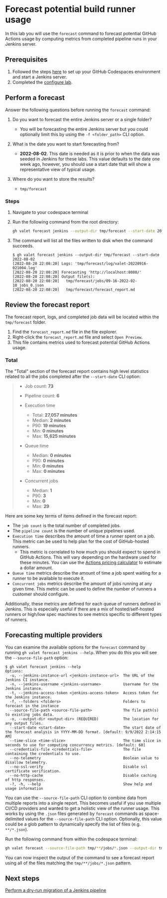 # Forecast potential build runner usage

In this lab you will use the `forecast` command to forecast potential GitHub Actions usage by computing metrics from completed pipeline runs in your Jenkins server.

## Prerequisites

1. Followed the steps [here](./readme.md#configure-your-codespace) to set up your GitHub Codespaces environment and start a Jenkins server.
2. Completed the [configure lab](./1-configure.md#configuring-credentials).

## Perform a forecast

Answer the following questions before running the `forecast` command:

1. Do you want to forecast the entire Jenkins server or a single folder?
    - You will be forecasting the entire Jenkins server but you could optionally limit this by using the `-f <folder_path>` CLI option.

2. What is the date you want to start forecasting from?
    - __2022-08-02__. This date is needed as it is prior to when the data was seeded in Jenkins for these labs. This value defaults to the date one week ago, however, you should use a start date that will show a representative view of typical usage.

3. Where do you want to store the results?
    - `tmp/forecast`

### Steps

1. Navigate to your codespace terminal
2. Run the following command from the root directory:

    ```bash
    gh valet forecast jenkins --output-dir tmp/forecast --start-date 2022-08-02
    ```

3. The command will list all the files written to disk when the command succeeds.

    ```console
    $ gh valet forecast jenkins --output-dir tmp/forecast --start-date 2022-08-02
    [2022-08-20 22:08:20] Logs: 'tmp/forecast/log/valet-20220916-021004.log'
    [2022-08-20 22:08:20] Forecasting 'http://localhost:8080/'
    [2022-08-20 22:08:20] Output file(s):
    [2022-08-20 22:08:20]   tmp/forecast/jobs/09-16-2022-02-10_jobs_0.json
    [2022-08-20 22:08:20]   tmp/forecast/forecast_report.md
    ```

## Review the forecast report

The forecast report, logs, and completed job data will be located within the `tmp/forecast` folder.

1. Find the `forecast_report.md` file in the file explorer.
2. Right-click the `forecast_report.md` file and select `Open Preview`.
3. This file contains metrics used to forecast potential GitHub Actions usage.

### Total

The "Total" section of the forecast report contains high level statistics related to all the jobs completed after the `--start-date` CLI option:

> - Job count: __73__
> - Pipeline count: __6__
>
> - Execution time
>
>   - Total: __27,057 minutes__
>   - Median: __2 minutes__
>   - P90: __19 minutes__
>   - Min: __0 minutes__
>   - Max: __15,625 minutes__
>
> - Queue time
>
>   - Median: __0 minutes__
>   - P90: __0 minutes__
>   - Min: __0 minutes__
>   - Max: __0 minutes__
>
> - Concurrent jobs
>
>   - Median: __1__
>   - P90: __3__
>   - Min: __0__
>   - Max: __29__

Here are some key terms of items defined in the forecast report:

- The `job count` is the total number of completed jobs.
- The `pipeline count` is the number of unique pipelines used.
- `Execution time` describes the amount of time a runner spent on a job. This metric can be used to help plan for the cost of GitHub-hosted runners.
  - This metric is correlated to how much you should expect to spend in GitHub Actions. This will vary depending on the hardware used for these minutes. You can use the [Actions pricing calculator](https://github.com/pricing/calculator) to estimate a dollar amount.
- `Queue time` metrics describe the amount of time a job spent waiting for a runner to be available to execute it.
- `Concurrent jobs` metrics describe the amount of jobs running at any given time. This metric can be used to define the number of runners a customer should configure.

Additionally, these metrics are defined for each queue of runners defined in Jenkins. This is especially useful if there are a mix of hosted/self-hosted runners or high/low spec machines to see metrics specific to different types of runners.

## Forecasting multiple providers

You can examine the available options for the `forecast` command by running `gh valet forecast jenkins --help`. When you do this you will see the `--source-file-path` option:

```console
$ gh valet forecast jenkins --help
Options:
  -u, --jenkins-instance-url <jenkins-instance-url>  The URL of the Jenkins CI instance.
  -n, --jenkins-username <jenkins-username>          Username for the Jenkins instance.
  -t, --jenkins-access-token <jenkins-access-token>  Access token for the Jenkins instance.
  -f, --folders <folders>                            Folders to forecast in the instance
  --source-file-path <source-file-path>              The file path(s) to existing jobs data.
  -o, --output-dir <output-dir> (REQUIRED)           The location for any output files.
  --start-date <start-date>                          The start date of the forecast analysis in YYYY-MM-DD format. [default: 9/9/2022 2:14:15 AM]
  --time-slice <time-slice>                          The time slice in seconds to use for computing concurrency metrics. [default: 60]
  --credentials-file <credentials-file>              The file containing the credentials to use.
  --no-telemetry                                     Boolean value to disallow telemetry.
  --no-ssl-verify                                    Disable ssl certificate verification.
  --no-http-cache                                    Disable caching of http responses.
  -?, -h, --help                                     Show help and usage information
```

You can use the `--source-file-path` CLI option to combine data from multiple reports into a single report. This becomes useful if you use multiple CI/CD providers and wanted to get a holistic view of the runner usage. This works by using the `.json` files generated by `forecast` commands as space-delimited values for the `--source-file-path` CLI option. Optionally, this value could be a glob pattern to dynamically specify the list of files (e.g. `**/*.json`).

Run the following command from within the codespace terminal:

```bash
gh valet forecast --source-file-path tmp/**/jobs/*.json --output-dir tmp/forecast-combined
```

You can now inspect the output of the command to see a forecast report using all of the files matching the `tmp/**/jobs/*.json` pattern.

## Next steps

[Perform a dry-run migration of a Jenkins pipeline](4-dry-run.md)
